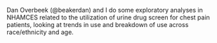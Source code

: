 Dan Overbeek (@beakerdan) and I do some exploratory analyses in NHAMCES related to the utilization of urine drug screen for chest pain patients, looking at trends in use and breakdown of use across race/ethnicity and age.
